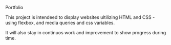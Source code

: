 Portfolio

This project is intendeed to display websites ultilizing HTML and CSS - using flexbox, and media queries and css variables.

It will also stay in continuos work and improvement to show progress during time.